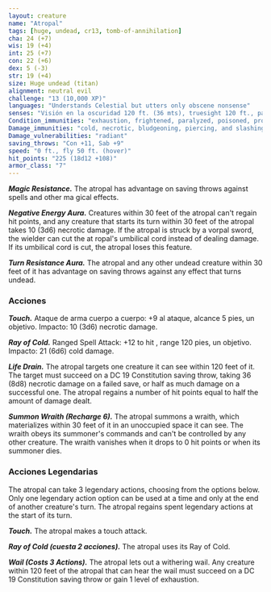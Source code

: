 ```yaml
---
layout: creature
name: "Atropal"
tags: [huge, undead, cr13, tomb-of-annihilation]
cha: 24 (+7)
wis: 19 (+4)
int: 25 (+7)
con: 22 (+6)
dex: 5 (-3)
str: 19 (+4)
size: Huge undead (titan)
alignment: neutral evil
challenge: "13 (10,000 XP)"
languages: "Understands Celestial but utters only obscene nonsense"
senses: "Visión en la oscuridad 120 ft. (36 mts), truesight 120 ft., passive Perception 14"
Condition_immunities: "exhaustion, frightened, paralyzed, poisoned, prone"
Damage_immunities: "cold, necrotic, bludgeoning, piercing, and slashing damage from nonmagical attacks"
Damage_vulnerabilities: "radiant"
saving_throws: "Con +11, Sab +9"
speed: "0 ft., fly 50 ft. (hover)"
hit_points: "225 (18d12 +108)"
armor_class: "7"
---
```


***Magic Resistance.*** The atropal has advantage on saving throws against spells and other ma gical effects.

***Negative Energy Aura.*** Creatures within 30 feet of the atropal can't regain hit points, and any creature that starts its turn within 30 feet of the atropal takes 10 (3d6) necrotic damage. If the atropal is struck by a vorpal sword, the wielder can cut the at ropal's umbilical cord instead of dealing damage. If its umbilical cord is cut, the atropal loses this feature.

***Turn Resistance Aura.*** The atropal and any other undead creature within 30 feet of it has advantage on saving throws against any effect that turns undead.

### Acciones

***Touch.*** Ataque de arma cuerpo a cuerpo: +9 al ataque, alcance 5 pies, un objetivo. Impacto: 10 (3d6) necrotic damage.

***Ray of Cold.*** Ranged Spell Attack: +12 to hit , range 120 pies, un objetivo. Impacto: 21 (6d6) cold damage.

***Life Drain.*** The atropal targets one creature it can see within 120 feet of it. The target must succeed on a DC 19 Constitution saving throw, taking 36 (8d8) necrotic damage on a failed save, or half as much damage on a successful one. The atropal regains a number of hit points equal to half the amount of damage dealt.

***Summon Wraith (Recharge 6).*** The atropal summons a wraith, which materializes within 30 feet of it in an unoccupied space it can see. The wraith obeys its summoner's commands and can't be controlled by any other creature. The wraith vanishes when it drops to 0 hit points or when its summoner dies.

### Acciones Legendarias

The atropal can take 3 legendary actions, choosing from the options below. Only one legendary action option can be used at a time and only at the end of another creature's turn. The atropal regains spent legendary actions at the start of its turn.

***Touch.*** The atropal makes a touch attack.

***Ray of Cold (cuesta 2 acciones).*** The atropal uses its Ray of Cold.

***Wail (Costs 3 Actions).*** The atropal lets out a withering wail. Any creature within 120 feet of the atropal that can hear the wail must succeed on a DC 19 Constitution saving throw or gain 1 level of exhaustion.